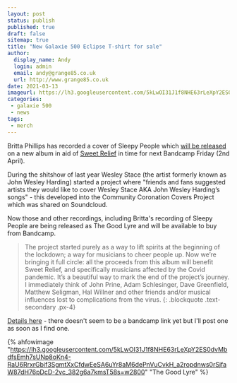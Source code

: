 ```yaml
---
layout: post
status: publish
published: true
draft: false
sitemap: true
title: "New Galaxie 500 Eclipse T-shirt for sale"
author:
  display_name: Andy
  login: admin
  email: andy@grange85.co.uk
  url: http://www.grange85.co.uk
date: 2021-03-13
imageurl: https://lh3.googleusercontent.com/5kLwOI31J1f8NHE63rLeXpY2ES0dvMbdfsEmh7sUNp8oKn4-RaU6RrxrGbif3SgmtXxCfdwEeSA6uYr8aM6dePnVuCvkH_a2ropdnws0rSjfaW87dH76pDcD-2vc_382g6a7kmsT58s=w2400
categories:
 - galaxie 500
 - news
tags:
 - merch
---
```

Britta Phillips has recorded a cover of Sleepy People which [will be released](https://www.wesleystace.com/news/the-good-lyre-songs-of-john-wesley-harding) on a new album in aid of [Sweet Relief](https://www.sweetrelief.org/) in time for next Bandcamp Friday (2nd April).

During the shitshow of last year Wesley Stace (the artist formerly known as John Wesley Harding) started a project where "friends and fans suggested artists they would like to cover Wesley Stace AKA John Wesley Harding’s songs" - this developed into the Community Coronation Covers Project which was shared on Soundcloud.

Now those and other recordings, including Britta's recording of Sleepy People are being released as The Good Lyre and will be available to buy from Bandcamp.

> The project started purely as a way to lift spirits at the beginning of the lockdown; a way for musicians to cheer people up. Now we’re bringing it full circle: all the proceeds from this album will benefit Sweet Relief, and specifically musicians affected by the Covid pandemic. It’s a beautiful way to mark the end of the project’s journey. I immediately think of John Prine, Adam Schlesinger, Dave Greenfield, Matthew Seligman, Hal Willner and other friends and/or musical influences lost to complications from the virus.
{: .blockquote .text-secondary .px-4}

[Details here](https://www.wesleystace.com/news/the-good-lyre-songs-of-john-wesley-harding) - there doesn't seem to be a bandcamp link yet but I'll post one as soon as I find one.

{% ahfowimage "https://lh3.googleusercontent.com/5kLwOI31J1f8NHE63rLeXpY2ES0dvMbdfsEmh7sUNp8oKn4-RaU6RrxrGbif3SgmtXxCfdwEeSA6uYr8aM6dePnVuCvkH_a2ropdnws0rSjfaW87dH76pDcD-2vc_382g6a7kmsT58s=w2800" "The Good Lyre" %}
